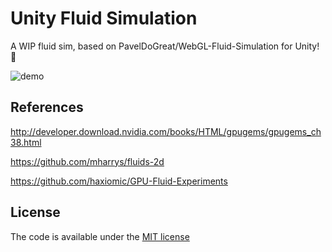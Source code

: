 # Unity Fluid Simulation
A WIP fluid sim, based on PavelDoGreat/WebGL-Fluid-Simulation for Unity!  :dizzy:

![demo](https://j.gifs.com/lxRNPl.gif)

## References

http://developer.download.nvidia.com/books/HTML/gpugems/gpugems_ch38.html

https://github.com/mharrys/fluids-2d

https://github.com/haxiomic/GPU-Fluid-Experiments

## License

The code is available under the [MIT license](https://github.com/PavelDoGreat/WebGL-Fluid-Simulation/blob/master/LICENSE)
